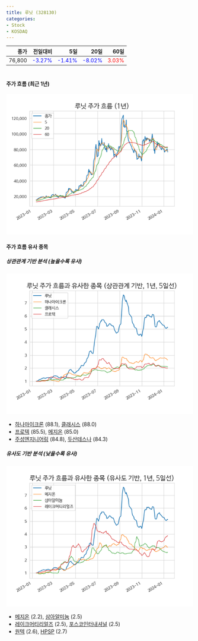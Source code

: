 ```yaml
---
title: 루닛 (328130)
categories:
- Stock
- KOSDAQ
---
```


|종가|전일대비|5일|20일|60일|
|---:|-------:|--:|---:|---:|
|76,800|<span style="color: blue">-3.27%</span>|<span style="color: blue">-1.41%</span>|<span style="color: blue">-8.02%</span>|<span style="color: red">3.03%</span>|

<!-- more -->
#
#### 주가 흐름 (최근 1년)
![328130](/assets/images/stock/328130.png)


#### 주가 흐름 유사 종목


##### 상관관계 기반 분석 (높을수록 유사)
![328130](/assets/images/stock/328130_corr.png)
- [하나마이크론](/067310/) (88.1), [클래시스](/214150/) (88.0)
- [프로텍](/053610/) (85.5), [메지온](/140410/) (85.0)
- [주성엔지니어링](/036930/) (84.8), [두산테스나](/131970/) (84.3)


##### 유사도 기반 분석 (낮을수록 유사)	
![328130](/assets/images/stock/328130_sim.png)
- [메지온](/140410/) (2.2), [삼아알미늄](/006110/) (2.5)
- [레이크머티리얼즈](/281740/) (2.5), [포스코인터내셔널](/047050/) (2.5)
- [원텍](/336570/) (2.6), [HPSP](/403870/) (2.7)